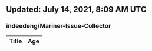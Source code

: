 ## Updated: July 14, 2021, 8:09 AM UTC


### indeedeng/Mariner-Issue-Collector
|**Title**|**Age**|
|:----|:----|